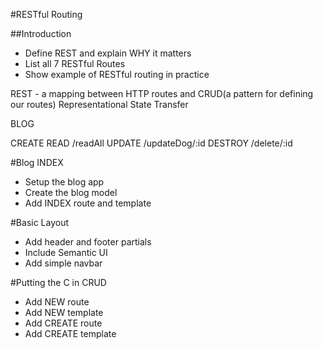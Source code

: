 #RESTful Routing

##Introduction
* Define REST and explain WHY it matters
* List all 7 RESTful Routes
* Show example of RESTful routing in practice

REST - a mapping between HTTP routes and CRUD(a pattern for defining our routes)
Representational State Transfer

BLOG

CREATE
READ /readAll
UPDATE /updateDog/:id
DESTROY /delete/:id

#Blog INDEX
* Setup the blog app
* Create the blog model
* Add INDEX route and template

#Basic Layout
* Add header and footer partials
* Include Semantic UI
* Add simple navbar

#Putting the C in CRUD
* Add NEW route
* Add NEW template
* Add CREATE route
* Add CREATE template


